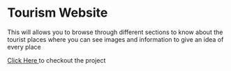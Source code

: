 <h1>Tourism Website</h1>
<p>This will allows you to browse through different sections to know about the tourist places where you can see images and information to give an idea of every place</p>

<p><a href="https://sspstark.github.io/Tourism/"> Click Here </a>to checkout the project</p>
